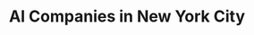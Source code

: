 ---
title: "AI Companies in New York City"
excerpt: "List of AI companies in New York City."
type: collection
heat: 9342

query: item.locations contains 'New York, NY'

topics:
  - AI

images:
  - url: https://upload.wikimedia.org/wikipedia/commons/9/94/Top_of_Rock_Cropped.jpg
    width: 1724
    height: 1111
    title: New York City
---